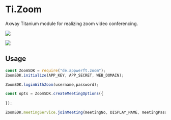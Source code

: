 # Ti.Zoom

Axway Titanium module for realizing zoom video conferencing.

![](https://d24cgw3uvb9a9h.cloudfront.net/static/92961/image/new/ZoomLogo.png)

![](https://developer.zoom.us/wp-content/uploads/2017/07/androidFlow.png)

## Usage

```javascript
const ZoomSDK = require("de.appwerft.zoom");
ZoomSDK.initialize(APP_KEY, APP_SECRET, WEB_DOMAIN);

ZoomSDK.loginWithZoom(username,password);

const opts = ZoomSDK.createMeetingOptions({
	
});

ZoomSDK.meetingService.joinMeeting(meetingNo, DISPLAY_NAME, meetingPassword, opts);

```
